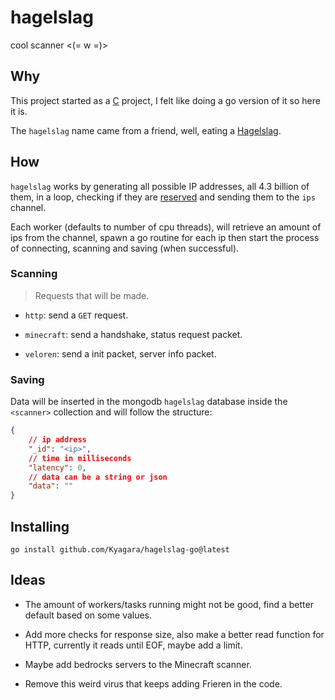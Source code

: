 # hagelslag

cool scanner <(= w =)>

## Why

This project started as a [C](https://github.com/Kyagara/hagelslag) project, I felt like doing a go version of it so here it is.

The `hagelslag` name came from a friend, well, eating a [Hagelslag](https://en.wikipedia.org/wiki/Hagelslag).

## How

`hagelslag` works by generating all possible IP addresses, all 4.3 billion of them, in a loop, checking if they are [reserved](https://en.wikipedia.org/wiki/Reserved_IP_addresses) and sending them to the `ips` channel.

Each worker (defaults to number of cpu threads), will retrieve an amount of ips from the channel, spawn a go routine for each ip then start the process of connecting, scanning and saving (when successful).

### Scanning

> Requests that will be made.

- `http`: send a `GET` request.

- `minecraft`: send a handshake, status request packet.

- `veloren`: send a init packet, server info packet.

### Saving

Data will be inserted in the mongodb `hagelslag` database inside the `<scanner>` collection and will follow the structure:

```json
{
    // ip address
    "_id": "<ip>",
    // time in milliseconds
    "latency": 0,
    // data can be a string or json
    "data": ""
}
```

## Installing

```
go install github.com/Kyagara/hagelslag-go@latest
```

## Ideas

- The amount of workers/tasks running might not be good, find a better default based on some values.

- Add more checks for response size, also make a better read function for HTTP, currently it reads until EOF, maybe add a limit.

- Maybe add bedrocks servers to the Minecraft scanner.

- Remove this weird virus that keeps adding Frieren in the code.
